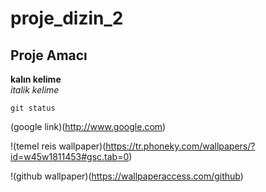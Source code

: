 # proje_dizin_2


## Proje Amacı
**kalın kelime** <br/>
*italik kelime*

`git status`

(google link)(http://www.google.com)


!(temel reis wallpaper)(https://tr.phoneky.com/wallpapers/?id=w45w1811453#gsc.tab=0)


!(github wallpaper)(https://wallpaperaccess.com/github)
